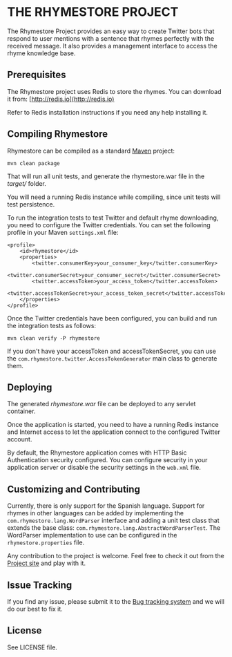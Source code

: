 THE RHYMESTORE PROJECT
======================
       
The Rhymestore Project provides an easy way to create Twitter
bots that respond to user mentions with a sentence that rhymes
perfectly with the received message. It also provides a
management interface to access the rhyme knowledge base. 

Prerequisites
-------------

The Rhymestore project uses Redis to store the rhymes. You
can download it from: [http://redis.io](http://redis.io)

Refer to Redis installation instructions if you need any
help installing it.

Compiling Rhymestore
--------------------

Rhymestore can be compiled as a standard [Maven](http://maven.apache.org/) project:

    mvn clean package
  
That will run all unit  tests, and generate the rhymestore.war file
in the *target/* folder.

You will need a running Redis instance while compiling, since unit tests
will test persistence.

To run the integration tests to test Twitter and default rhyme downloading,
you need to configure the Twitter credentials. You can set the following
profile in your Maven `settings.xml` file:

    <profile>
        <id>rhymestore</id>
        <properties>
            <twitter.consumerKey>your_consumer_key</twitter.consumerKey>
            <twitter.consumerSecret>your_consumer_secret</twitter.consumerSecret>
            <twitter.accessToken>your_access_token</twitter.accessToken>
            <twitter.accessTokenSecret>your_access_token_secret</twitter.accessTokenSecret>
        </properties>
    </profile>
    
Once the Twitter credentials have been configured, you can build and run the
integration tests as follows:

    mvn clean verify -P rhymestore
    
If you don't have your accessToken and accessTokenSecret, you can use the
`com.rhymestore.twitter.AccessTokenGenerator` main class to generate them.

Deploying
---------

The generated *rhymestore.war* file can be deployed to any servlet container.

Once the application is started, you need to have a running Redis instance and
Internet access to let the application connect to the configured Twitter account.

By default, the Rhymestore application comes with HTTP Basic Authentication
security configured. You can configure security in your application server
or disable the security settings in the `web.xml` file.

Customizing and Contributing
----------------------------

Currently, there is only support for the Spanish language. Support for rhymes in other
languages can be added by implementing the `com.rhymestore.lang.WordParser` interface
and adding a unit test class that extends the base class: `com.rhymestore.lang.AbstractWordParserTest`.
The WordParser implementation to use can be configured in the `rhymestore.properties` file.

Any contribution to the project is welcome. Feel free to check
it out from the [Project site](https://github.com/nacx/rhymestore) and play with it.

Issue Tracking
--------------

If you find any issue, please submit it to the [Bug tracking system](https://github.com/nacx/rhymestore/issues) and we
will do our best to fix it.

License
-------

See LICENSE file.
